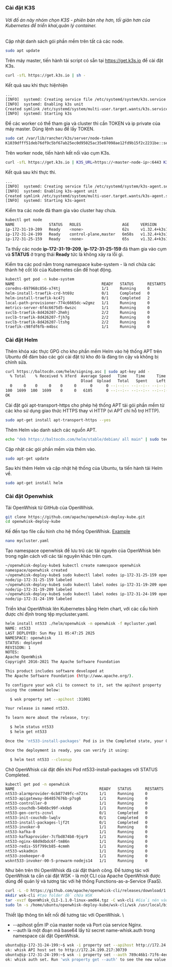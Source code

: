 ### Cài đặt K3S

<h6>Với đồ án này nhóm chọn K3S - phiên bản nhẹ hơn, tối giản hơn của Kubernetes để triển khai,quản lý container.</h6>

Cập nhật danh sách gói phần mềm trên tất cả các node.

```sh
sudo apt update
```

Trên máy master, tiến hành tải script có sẵn tại https://get.k3s.io để cài đặt K3s.

```sh
curl -sfL https://get.k3s.io | sh -
```

Kết quả sau khi thực hiệnhiện

```sh
...
[INFO]  systemd: Creating service file /etc/systemd/system/k3s.service
[INFO]  systemd: Enabling k3s unit
Created symlink /etc/systemd/system/multi-user.target.wants/k3s.service → /etc/systemd/system/k3s.service.
[INFO]  systemd: Starting k3s
```

Để các worker có thể tham gia và cluster thì cần TOKEN và ip private của máy master. Dùng lệnh sau để lấy TOKEN.

```sh
sudo cat /var/lib/rancher/k3s/server/node-token
K1039dfff51deb76df9c5bf67ab25ec0d95025ac35e07098ae12fd9b15f2c2231be::server:4a335bbb14480ca54b172d7ead439b6d
```

Trên worker node, tiến hành kết nối vào cụm K3s.

```sh
curl -sfL https://get.k3s.io | K3S_URL=https://<master-node-ip>:6443 K3S_TOKEN=<token> sh -
```

Kết quả sau khi thực thi.

```sh
...
[INFO]  systemd: Creating service file /etc/systemd/system/k3s-agent.service
[INFO]  systemd: Enabling k3s-agent unit
Created symlink /etc/systemd/system/multi-user.target.wants/k3s-agent.service → /etc/systemd/system/k3s-agent.service.
[INFO]  systemd: Starting k3s-agent
```

Kiểm tra các node đã tham gia vào cluster hay chưa.

```sh
kubectl get node
NAME               STATUS   ROLES                  AGE     VERSION
ip-172-31-19-209   Ready    <none>                 62s     v1.32.4+k3s1
ip-172-31-24-199   Ready    control-plane,master   6m58s   v1.32.4+k3s1
ip-172-31-25-159   Ready    <none>                 65s     v1.32.4+k3s1
```

Ta thấy các node <strong>ip-172-31-19-209</strong>, <strong>ip-172-31-25-159</strong> đã tham gia vào cụm và <strong>STATUS</strong> ở trạng thái <strong>Ready</strong> tức là không xảy ra lỗi gì.

Kiểm tra các pod nằm trong namespace kube-system - là nơi chứa các thành hệ cốt lõi của Kubernetes cần để hoạt động.

```sh
kubectl get pod -n kube-system
NAME                                      READY   STATUS      RESTARTS   AGE
coredns-697968c856-x74tj                  1/1     Running     0          9m39s
helm-install-traefik-crd-ht69z            0/1     Completed   0          9m40s
helm-install-traefik-kc47j                0/1     Completed   2          9m40s
local-path-provisioner-774c6665dc-w2gmz   1/1     Running     0          9m39s
metrics-server-6f4c6675d5-6wszc           1/1     Running     0          9m39s
svclb-traefik-8d426207-2hmhj              2/2     Running     0          3m49s
svclb-traefik-8d426207-fjh7g              2/2     Running     0          3m52s
svclb-traefik-8d426207-ltshg              2/2     Running     0          9m8s
traefik-c98fdf6fb-m4bsc                   1/1     Running     0          9m8s
```

### Cài đặt Helm

Thêm khóa xác thực GPG cho kho phần mềm Helm vào hệ thống APT trên Ubuntu để đảm bảo các gói cài đặt từ kho đó là đáng tin cậy và không bị chỉnh sửa.

```sh
curl https://baltocdn.com/helm/signing.asc | sudo apt-key add -
  % Total    % Received % Xferd  Average Speed   Time    Time     Time  Current
                                 Dload  Upload   Total   Spent    Left  Speed
  0     0    0     0    0     0      0      0 --:--:-- --:--:-- --:--:--     0Warning: apt-key is deprecated. Manage keyring files in trusted.gpg.d instead (see apt-key(8)).
100  1699  100  1699    0     0   6105      0 --:--:-- --:--:-- --:--:--  6111
OK
```

Cài đặt gói apt-transport-https cho phép hệ thống APT tải gói phần mềm từ các kho sử dụng giao thức HTTPS thay vì HTTP (vì APT chỉ hỗ trợ HTTP).

```sh
sudo apt-get install apt-transport-https --yes
```

Thêm Helm vào danh sách các nguồn APT.

```sh
echo "deb https://baltocdn.com/helm/stable/debian/ all main" | sudo tee /etc/apt/sources.list.d/helm-stable-debian.list
```

Cập nhật các gói phần mềm vừa thêm vào.

```sh
sudo apt-get update
```

Sau khi thêm Helm và cập nhật hệ thống của Ubuntu, ta tiến hành tải Helm về.

```sh
sudo apt-get install helm
```

### Cài đặt Openwhisk

Tải OpenWhisk từ GitHub của OpenWhisk.

```sh
git clone https://github.com/apache/openwhisk-deploy-kube.git
cd openwhisk-deploy-kube
```

Kế đến tạo file cấu hình cho hệ thống OpenWhisk. [Example](https://github.com/LongLeeeee/NT533.P11/blob/main/Kubernet/mycluster.yaml)

```sh
nano mycluster.yaml
```

Tạo namespace openwhisk để lưu trũ các tài nguyên của OpenWhisk bên trong ngăn cách với các tài nguyên khác trên cụm.

```sh
~/openwhisk-deploy-kube$ kubectl create namespace openwhisk
namespace/openwhisk created
~/openwhisk-deploy-kube$ sudo kubectl label nodes ip-172-31-25-159 openwhisk-role=invoker
node/ip-172-31-25-159 labeled
~/openwhisk-deploy-kube$ sudo kubectl label nodes ip-172-31-19-209 openwhisk-role=invoker
node/ip-172-31-19-209 labeled
~/openwhisk-deploy-kube$ sudo kubectl label nodes ip-172-31-24-199 openwhisk-role=core
node/ip-172-31-24-199 labeled
```

Triển khai OpenWhisk lên Kubernetes bằng Helm chart, với các cấu hình được chỉ định trong tệp mycluster.yaml.

```sh
helm install nt533 ./helm/openwhisk -n openwhisk -f mycluster.yaml
NAME: nt533
LAST DEPLOYED: Sun May 11 05:47:25 2025
NAMESPACE: openwhisk
STATUS: deployed
REVISION: 1
NOTES:
Apache OpenWhisk
Copyright 2016-2021 The Apache Software Foundation

This product includes software developed at
The Apache Software Foundation (http://www.apache.org/).

To configure your wsk cli to connect to it, set the apihost property
using the command below:

  $ wsk property set --apihost :31001

Your release is named nt533.

To learn more about the release, try:

  $ helm status nt533
  $ helm get nt533

Once the 'nt533-install-packages' Pod is in the Completed state, your OpenWhisk deployment is ready to be used.

Once the deployment is ready, you can verify it using:

  $ helm test nt533 --cleanup
```

Chờ OpenWhisk cài đặt đến khi Pod nt533-install-packages với STATUS Completed.

```sh
kubectl get pod -n openwhisk
NAME                                     READY   STATUS      RESTARTS   AGE
nt533-alarmprovider-6cb87749fc-n72tx     1/1     Running     0          24m
nt533-apigateway-864857676b-p7sg6        1/1     Running     0          24m
nt533-controller-0                       1/1     Running     0          24m
nt533-couchdb-54b6bc99f-xkdq6            1/1     Running     0          24m
nt533-gen-certs-zcnvl                    0/1     Completed   0          24m
nt533-init-couchdb-lwqlv                 0/1     Completed   0          24m
nt533-install-packages-ljf2t             0/1     Completed   0          24m
nt533-invoker-0                          1/1     Running     0          24m
nt533-kafka-0                            1/1     Running     0          24m
nt533-kafkaprovider-7cfbd874b8-9jqr9     1/1     Running     0          24m
nt533-nginx-68d9dbdc6f-tm86n             1/1     Running     0          24m
nt533-redis-55f799cb85-4cmmh             1/1     Running     0          24m
nt533-wskadmin                           1/1     Running     0          24m
nt533-zookeeper-0                        1/1     Running     0          24m
wsknt533-invoker-00-5-prewarm-nodejs14   1/1     Running     0          2m28s
```

Như bên trên thì OpenWhisk đã cài đặt thành công.
Để tương tác với OpenWhisk ta cần cài đặt WSK - là một CLI của Apache OpenWhisk được dùng để quản lý và tương tác với hệ thống Functions-as-a-Service (FaaS).

```sh
curl -L -O https://github.com/apache/openwhisk-cli/releases/download/1.1.0/OpenWhisk_CLI-1.1.0-linux-amd64.tgz #tải file nén WSK từ GitHubGitHub
mkdir wsk-cli #tạo folder để chứa WSK
tar -xvzf OpenWhisk_CLI-1.1.0-linux-amd64.tgz -C wsk-cli #Giải nén vào wsk-cli
sudo ln -s /home/ubuntu/openwhisk-deploy-kube/wsk-cli/wsk /usr/local/bin/wsk #tạo đường dẫn trỏ đến WSK
```

Thiết lập thông tin kết nối để tương tác với OpenWhisk. \

- --apihost gồm IP của master node và Port của service Nginx.
- --auth là một đoạn mã base64 lấy từ secret name-whisk.auth trong namespace cài đặt OpenWhisk.

```sh
ubuntu@ip-172-31-24-199:~$ wsk -i property set --apihost http://172.24.199.217:30739
ok: whisk API host set to http://172.24.199.217:30739
ubuntu@ip-172-31-24-199:~$ wsk -i property set --auth 789c46b1-71f6-4ed5-8c54-816aa4f8c502:abczO3xZCLrMN6v2BKK1dXYFpXlPkccOFqm12CdAsMgRU4VrNZ9lyGVCGuMDGIwP
ok: whisk auth set. Run 'wsk property get --auth' to see the new value.
```
